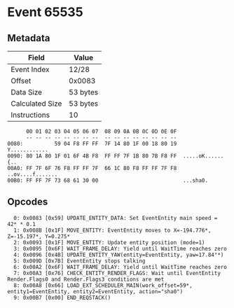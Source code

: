 # Event 65535

## Metadata

| Field           | Value    |
|-----------------|----------|
| Event Index     | 12/28    |
| Offset          | 0x0083   |
| Data Size       | 53 bytes |
| Calculated Size | 53 bytes |
| Instructions    | 10       |

```
      00 01 02 03 04 05 06 07  08 09 0A 0B 0C 0D 0E 0F
      -- -- -- -- -- -- -- --  -- -- -- -- -- -- -- --
0080:          59 04 F8 FF FF  7F 14 80 1F 00 18 80 19     Y............
0090: 80 1A 80 1F 01 6F 4B F8  FF FF 7F 1B 80 7B F8 FF  .....oK......{..
00A0: FF 7F 6F 76 F8 FF FF 7F  66 1C 80 F8 FF FF 7F F8  ..ov....f.......
00B0: FF FF 7F 73 68 61 30 00                           ...sha0.        
```

## Opcodes

```
  0: 0x0083 [0x59] UPDATE_ENTITY_DATA: Set EventEntity main speed = 42* * 0.1
  1: 0x008B [0x1F] MOVE_ENTITY: EventEntity moves to X=-194.776*, Z=-15.197*, Y=0.275*
  2: 0x0093 [0x1F] MOVE_ENTITY: Update entity position (mode=1)
  3: 0x0095 [0x6F] WAIT_FRAME_DELAY: Yield until WaitTime reaches zero
  4: 0x0096 [0x4B] UPDATE_ENTITY_YAW(entity=EventEntity, yaw=17.84°*)
  5: 0x009D [0x7B] EventEntity stops talking
  6: 0x00A2 [0x6F] WAIT_FRAME_DELAY: Yield until WaitTime reaches zero
  7: 0x00A3 [0x76] CHECK_ENTITY_RENDER_FLAGS: Wait until EventEntity Render.Flags0 and Render.Flags3 conditions are met
  8: 0x00A8 [0x66] LOAD_EXT_SCHEDULER_MAIN(work_offset=59*, entity1=EventEntity, entity2=EventEntity, action="sha0")
  9: 0x00B7 [0x00] END_REQSTACK()
```
